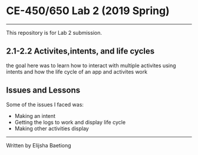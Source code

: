 # CE-450/650 Lab 2 (2019 Spring)
---
This repository is for Lab 2 submission.
 
## 2.1-2.2 Activites,intents, and life cycles
 
the goal here was to learn how to interact with multiple activites using intents and how the life
cycle of an app and activites work
 
## Issues and Lessons
 
Some of the issues I faced was:
 
- Making an intent
- Getting the logs to work and display life cycle
- Making other activities display
 
---
Written by Elijsha Baetiong 
